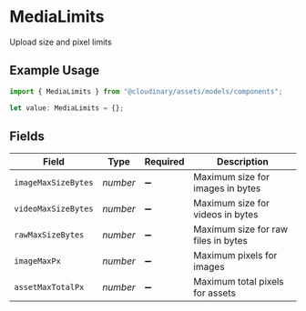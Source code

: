 # MediaLimits

Upload size and pixel limits

## Example Usage

```typescript
import { MediaLimits } from "@cloudinary/assets/models/components";

let value: MediaLimits = {};
```

## Fields

| Field                               | Type                                | Required                            | Description                         |
| ----------------------------------- | ----------------------------------- | ----------------------------------- | ----------------------------------- |
| `imageMaxSizeBytes`                 | *number*                            | :heavy_minus_sign:                  | Maximum size for images in bytes    |
| `videoMaxSizeBytes`                 | *number*                            | :heavy_minus_sign:                  | Maximum size for videos in bytes    |
| `rawMaxSizeBytes`                   | *number*                            | :heavy_minus_sign:                  | Maximum size for raw files in bytes |
| `imageMaxPx`                        | *number*                            | :heavy_minus_sign:                  | Maximum pixels for images           |
| `assetMaxTotalPx`                   | *number*                            | :heavy_minus_sign:                  | Maximum total pixels for assets     |